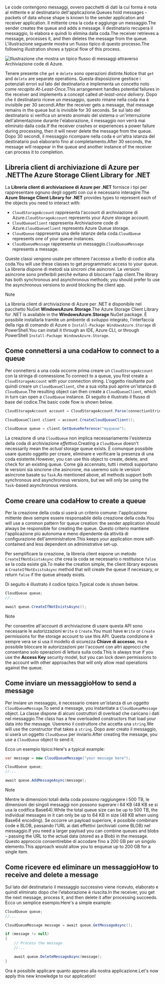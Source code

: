 <span data-ttu-id="fc039-101">Le code contengono messaggi, ovvero pacchetti di dati la cui forma è nota al mittente e al destinatario dell'applicazione.</span><span class="sxs-lookup"><span data-stu-id="fc039-101">Queues hold messages - packets of data whose shape is known to the sender application and receiver application.</span></span> <span data-ttu-id="fc039-102">Il mittente crea la coda e aggiunge un messaggio.</span><span class="sxs-lookup"><span data-stu-id="fc039-102">The sender creates the queue and adds a message.</span></span> <span data-ttu-id="fc039-103">Il destinatario recupera il messaggio, lo elabora e quindi lo elimina dalla coda.</span><span class="sxs-lookup"><span data-stu-id="fc039-103">The receiver retrieves a message, processes it, and then deletes the message from the queue.</span></span> <span data-ttu-id="fc039-104">L'illustrazione seguente mostra un flusso tipico di questo processo.</span><span class="sxs-lookup"><span data-stu-id="fc039-104">The following illustration shows a typical flow of this process.</span></span>

![Illustrazione che mostra un tipico flusso di messaggi attraverso Archiviazione code di Azure.](../media/6-message-flow.png)

<span data-ttu-id="fc039-106">Tenere presente che `get` e `delete` sono operazioni distinte.</span><span class="sxs-lookup"><span data-stu-id="fc039-106">Notice that `get` and `delete` are separate operations.</span></span> <span data-ttu-id="fc039-107">Questa disposizione gestisce i potenziali errori sul lato del destinatario e implementa un concetto noto come _recapito At-Least-Once_.</span><span class="sxs-lookup"><span data-stu-id="fc039-107">This arrangement handles potential failures in the receiver and implements a concept called _at-least-once delivery_.</span></span> <span data-ttu-id="fc039-108">Dopo che il destinatario riceve un messaggio, questo rimane nella coda ma è invisibile per 30 secondi.</span><span class="sxs-lookup"><span data-stu-id="fc039-108">After the receiver gets a message, that message remains in the queue but is invisible for 30 seconds.</span></span> <span data-ttu-id="fc039-109">Se sul lato del destinatario si verifica un arresto anomalo del sistema o un'interruzione dell'alimentazione durante l'elaborazione, il messaggio non verrà mai eliminato dalla coda.</span><span class="sxs-lookup"><span data-stu-id="fc039-109">If the receiver crashes or experiences a power failure during processing, then it will never delete the message from the queue.</span></span> <span data-ttu-id="fc039-110">Dopo 30 secondi, il messaggio ricompare nella coda e un'altra istanza del destinatario può elaborarlo fino al completamento.</span><span class="sxs-lookup"><span data-stu-id="fc039-110">After 30 seconds, the message will reappear in the queue and another instance of the receiver can process it to completion.</span></span>

## <a name="the-azure-storage-client-library-for-net"></a><span data-ttu-id="fc039-111">Libreria client di archiviazione di Azure per .NET</span><span class="sxs-lookup"><span data-stu-id="fc039-111">The Azure Storage Client Library for .NET</span></span>

<span data-ttu-id="fc039-112">La **Libreria client di archiviazione di Azure per .NET** fornisce i tipi per rappresentare ognuno degli oggetti con cui è necessario interagire:</span><span class="sxs-lookup"><span data-stu-id="fc039-112">The **Azure Storage Client Library for .NET** provides types to represent each of the objects you need to interact with:</span></span>

- <span data-ttu-id="fc039-113">`CloudStorageAccount` rappresenta l'account di archiviazione di Azure.</span><span class="sxs-lookup"><span data-stu-id="fc039-113">`CloudStorageAccount` represents your Azure storage account.</span></span>
- <span data-ttu-id="fc039-114">`CloudQueueClient` rappresenta Archiviazione code di Azure.</span><span class="sxs-lookup"><span data-stu-id="fc039-114">`CloudQueueClient` represents Azure Queue storage.</span></span>
- <span data-ttu-id="fc039-115">`CloudQueue` rappresenta una delle istanze della coda.</span><span class="sxs-lookup"><span data-stu-id="fc039-115">`CloudQueue` represents one of your queue instances.</span></span>
- <span data-ttu-id="fc039-116">`CloudQueueMessage` rappresenta un messaggio.</span><span class="sxs-lookup"><span data-stu-id="fc039-116">`CloudQueueMessage` represents a message.</span></span>

<span data-ttu-id="fc039-117">Queste classi vengono usate per ottenere l'accesso a livello di codice alla coda.</span><span class="sxs-lookup"><span data-stu-id="fc039-117">You will use these classes to get programmatic access to your queue.</span></span> <span data-ttu-id="fc039-118">La libreria dispone di metodi sia sincroni che asincroni. Le versioni asincrone sono preferibili perché evitano di bloccare l'app client.</span><span class="sxs-lookup"><span data-stu-id="fc039-118">The library has both synchronous and asynchronous methods; you should prefer to use the asynchronous versions to avoid blocking the client app.</span></span>

> [!NOTE]
> <span data-ttu-id="fc039-119">La libreria client di archiviazione di Azure per .NET è disponibile nel pacchetto NuGet **WindowsAzure.Storage**.</span><span class="sxs-lookup"><span data-stu-id="fc039-119">The Azure Storage Client Library for .NET is available in the **WindowsAzure.Storage** NuGet package.</span></span> <span data-ttu-id="fc039-120">È possibile installarla tramite un ambiente di sviluppo integrato, l'interfaccia della riga di comando di Azure o `Install-Package WindowsAzure.Storage` di PowerShell.</span><span class="sxs-lookup"><span data-stu-id="fc039-120">You can install it through an IDE, Azure CLI, or through PowerShell `Install-Package WindowsAzure.Storage`.</span></span>

## <a name="how-to-connect-to-a-queue"></a><span data-ttu-id="fc039-121">Come connettersi a una coda</span><span class="sxs-lookup"><span data-stu-id="fc039-121">How to connect to a queue</span></span>

<span data-ttu-id="fc039-122">Per connettersi a una coda occorre prima creare un `CloudStorageAccount` con la stringa di connessione.</span><span class="sxs-lookup"><span data-stu-id="fc039-122">To connect to a queue, you first create a `CloudStorageAccount` with your connection string.</span></span> <span data-ttu-id="fc039-123">L'oggetto risultante può quindi creare un `CloudQueueClient`, che a sua volta può aprire un'istanza di `CloudQueue`.</span><span class="sxs-lookup"><span data-stu-id="fc039-123">The resulting object can then create a `CloudQueueClient`, which in turn can open a `CloudQueue` instance.</span></span> <span data-ttu-id="fc039-124">Di seguito è illustrato il flusso di base del codice.</span><span class="sxs-lookup"><span data-stu-id="fc039-124">The basic code flow is shown below.</span></span>

```csharp
CloudStorageAccount account = CloudStorageAccount.Parse(connectionString);

CloudQueueClient client = account.CreateCloudQueueClient();

CloudQueue queue = client.GetQueueReference("myqueue");
```

<span data-ttu-id="fc039-125">La creazione di una `CloudQueue` non implica necessariamente l'esistenza della coda di archiviazione _effettiva_.</span><span class="sxs-lookup"><span data-stu-id="fc039-125">Creating a `CloudQueue` doesn't necessarily mean the _actual_ storage queue exists.</span></span> <span data-ttu-id="fc039-126">È comunque possibile usare questo oggetto per creare, eliminare e verificare la presenza di una coda esistente.</span><span class="sxs-lookup"><span data-stu-id="fc039-126">However, you can use this object to create, delete, and check for an existing queue.</span></span> <span data-ttu-id="fc039-127">Come già accennato, tutti i metodi supportano le versioni sia sincrone che asincrone, ma useremo solo le versioni asincrone basate su `Task`.</span><span class="sxs-lookup"><span data-stu-id="fc039-127">As mentioned above, all methods support both synchronous and asynchronous versions, but we will only be using the `Task`-based asynchronous versions.</span></span>

## <a name="how-to-create-a-queue"></a><span data-ttu-id="fc039-128">Come creare una coda</span><span class="sxs-lookup"><span data-stu-id="fc039-128">How to create a queue</span></span>

<span data-ttu-id="fc039-129">Per la creazione della coda si userà un criterio comune: l'applicazione mittente deve sempre essere responsabile della creazione della coda.</span><span class="sxs-lookup"><span data-stu-id="fc039-129">You will use a common pattern for queue creation: the sender application should always be responsible for creating the queue.</span></span> <span data-ttu-id="fc039-130">Questo criterio mantiene l'applicazione più autonoma e meno dipendente da attività di configurazione dell'amministratore.</span><span class="sxs-lookup"><span data-stu-id="fc039-130">This keeps your application more self-contained and less dependent on administrative set-up.</span></span> 

<span data-ttu-id="fc039-131">Per semplificare la creazione, la libreria client espone un metodo `CreateIfNotExistsAsync` che crea la coda se necessario o restituisce `false` se la coda esiste già.</span><span class="sxs-lookup"><span data-stu-id="fc039-131">To make the creation simple, the client library exposes a `CreateIfNotExistsAsync` method that will create the queue if necessary, or return `false` if the queue already exists.</span></span> 

<span data-ttu-id="fc039-132">Di seguito è illustrato il codice tipico.</span><span class="sxs-lookup"><span data-stu-id="fc039-132">Typical code is shown below.</span></span>

```csharp
CloudQueue queue;
//...

await queue.CreateIfNotExistsAsync();
```

> [!NOTE]
> <span data-ttu-id="fc039-133">Per consentire all'account di archiviazione di usare questa API sono necessarie le autorizzazioni `Write` o `Create`.</span><span class="sxs-lookup"><span data-stu-id="fc039-133">You must have `Write` or `Create` permissions for the storage account to use this API.</span></span> <span data-ttu-id="fc039-134">Questa condizione è sempre vera se si usa il modello di sicurezza **Chiave di accesso**, ma è possibile bloccare le autorizzazioni per l'account con altri approcci che consentano solo operazioni di lettura sulla coda.</span><span class="sxs-lookup"><span data-stu-id="fc039-134">This is always true if you use the **Access Key** security model, but you can lock down permissions to the account with other approaches that will only allow read operations against the queue.</span></span>

## <a name="how-to-send-a-message"></a><span data-ttu-id="fc039-135">Come inviare un messaggio</span><span class="sxs-lookup"><span data-stu-id="fc039-135">How to send a message</span></span>

<span data-ttu-id="fc039-136">Per inviare un messaggio, è necessario creare un'istanza di un oggetto `CloudQueueMessage`.</span><span class="sxs-lookup"><span data-stu-id="fc039-136">To send a message, you instantiate a `CloudQueueMessage` object.</span></span> <span data-ttu-id="fc039-137">La classe dispone di alcuni costruttori di overload che caricano i dati nel messaggio.</span><span class="sxs-lookup"><span data-stu-id="fc039-137">The class has a few overloaded constructors that load your data into the message.</span></span> <span data-ttu-id="fc039-138">Useremo il costruttore che accetta una `string`.</span><span class="sxs-lookup"><span data-stu-id="fc039-138">We will use the constructor that takes a `string`.</span></span> <span data-ttu-id="fc039-139">Dopo aver creato il messaggio, si userà un oggetto `CloudQueue` per inviarlo.</span><span class="sxs-lookup"><span data-stu-id="fc039-139">After creating the message, you use a `CloudQueue` object to send it.</span></span>

<span data-ttu-id="fc039-140">Ecco un esempio tipico:</span><span class="sxs-lookup"><span data-stu-id="fc039-140">Here's a typical example:</span></span>

```csharp
var message = new CloudQueueMessage("your message here");

CloudQueue queue;
//...

await queue.AddMessageAsync(message);
```

> [!NOTE]
> <span data-ttu-id="fc039-141">Mentre le dimensioni totali della coda possono raggiungere i 500 TB, le dimensioni dei singoli messaggi non possono superare i 64 KB (48 KB se si usa la codifica Base64).</span><span class="sxs-lookup"><span data-stu-id="fc039-141">While the total queue size can be up to 500 TB, the individual messages in it can only be up to 64 KB in size (48 KB when using Base64 encoding).</span></span> <span data-ttu-id="fc039-142">Se occorre un payload superiore, è possibile combinare code e BLOB, passando l'URL ai dati effettivi (archiviati come BLOB) nel messaggio.</span><span class="sxs-lookup"><span data-stu-id="fc039-142">If you need a larger payload you can combine queues and blobs – passing the URL to the actual data (stored as a Blob) in the message.</span></span> <span data-ttu-id="fc039-143">Questo approccio consentirebbe di accodare fino a 200 GB per un singolo elemento.</span><span class="sxs-lookup"><span data-stu-id="fc039-143">This approach would allow you to enqueue up to 200 GB for a single item.</span></span>

## <a name="how-to-receive-and-delete-a-message"></a><span data-ttu-id="fc039-144">Come ricevere ed eliminare un messaggio</span><span class="sxs-lookup"><span data-stu-id="fc039-144">How to receive and delete a message</span></span>

<span data-ttu-id="fc039-145">Sul lato del destinatario il messaggio successivo viene ricevuto, elaborato e quindi eliminato dopo che l'elaborazione è riuscita.</span><span class="sxs-lookup"><span data-stu-id="fc039-145">In the receiver, you get the next message, process it, and then delete it after processing succeeds.</span></span> <span data-ttu-id="fc039-146">Ecco un semplice esempio:</span><span class="sxs-lookup"><span data-stu-id="fc039-146">Here's a simple example:</span></span>

```C#
CloudQueue queue;
//...

CloudQueueMessage message = await queue.GetMessageAsync();

if (message != null)
{
    // Process the message
    //...

    await queue.DeleteMessageAsync(message);
}
```

<span data-ttu-id="fc039-147">Ora è possibile applicare quanto appreso alla nostra applicazione.</span><span class="sxs-lookup"><span data-stu-id="fc039-147">Let's now apply this new knowledge to our application!</span></span>